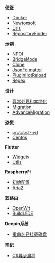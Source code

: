 <!-- markdownlint-disable MD041 -->
<!-- markdownlint-disable MD036 -->

**便签**

- [Docker](tips/docker.md)
- [Newtonsoft](tips/newtonsoft.md)
- [Urls](tips/urls.md)
- [RepositoryFinder](tips/repository-finder.md)

**示例**

- [NPOI](examples/npoi.md)
- [BridgeMode](examples/bridge-mode.md)
- [Clone](examples/clone-extension.md)
- [JsonFormatter](examples/json-formatter.md)
- [PluginHotReload](examples/plugin-hot-reload.md)
- [Regex](examples/regex.md)

**设计**

- [异常处理和本地化](design/exception&localization.md)
- [Migration](design/migration.md)
- [AdvanceMigration](design/advance-migration.md)

**恐慌**

- [protobuf-net](panics/protobuf-net.md)
- [Centos](panics/centos.md)

**Flutter**

- [Widgets](flutter/widgets.md)
- [Utils](flutter/utils.md)

**RaspberryPi**

- [初始配置](raspberrypi/initial.md)
- [Aria2](raspberrypi/aria2.md)

**软路由**

- [OpenWrt](router/openwrt.md)
- [BuildLEDE](router/build-lede.md)

**Deepin系统**

- [重命名已挂载磁盘](deepin/change-mounted-disk-name.md)

**笔记**

- [C#异步编程](records/csharp-asynchronous-programming.md)
